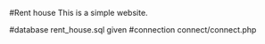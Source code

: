#Rent house
This is a simple website.

#database
rent_house.sql given
#connection
connect/connect.php
